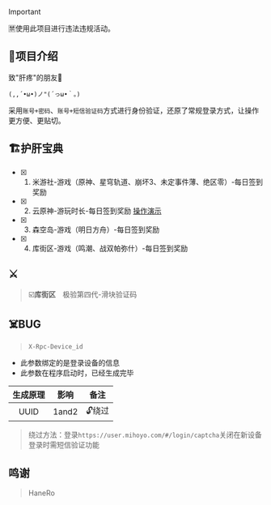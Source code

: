 > [!Important]
> 🈲使用此项目进行违法违规活动。

## 🏪项目介绍
致"肝疼"的朋友🍻

`(,,´•ω•)ノ"(´っω•｀。)`

采用`账号+密码`、`账号+短信验证码`方式进行身份验证，还原了常规登录方式，让操作更方便、更贴切。

## 🏗️护肝宝典
- [x] 1. 米游社-游戏（原神、星穹轨道、崩坏3、未定事件薄、绝区零）-每日签到奖励
- [x] 2. 云原神-游玩时长-每日签到奖励 [操作演示](https://www.bilibili.com/video/BV1NNbCehEvj/)
- [x] 3. 森空岛-游戏（明日方舟）-每日签到奖励
- [x] 4. 库街区-游戏（鸣潮、战双帕弥什）-每日签到奖励

## ⚔️
> ☑️**库街区**&emsp;极验第四代-滑块验证码


## ☠️BUG
> `X-Rpc-Device_id`

- 此参数绑定的是登录设备的信息
- 此参数在程序启动时，已经生成完毕

| 生成原理 | 影响 |备注|
|:------:|:------:|:------:|
| UUID | 1and2 |🔓️绕过 |

> 绕过方法：登录`https://user.mihoyo.com/#/login/captcha`关闭在新设备登录时需短信验证功能

## 鸣谢
> HaneRo
